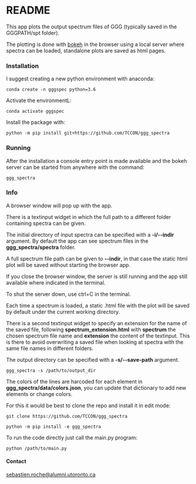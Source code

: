 # README #

This app plots the output spectrum files of GGG (typically saved in the GGGPATH/spt folder).

The plotting is done with [bokeh](https://bokeh.org/) in the browser using a local server where spectra can be loaded, standalone plots are saved as html pages. 

### Installation ###

I suggest creating a new python environment with anaconda:

	conda create -n gggspec python=3.6

Activate the environmentL:

	conda activate gggspec

Install the package with:

	python -m pip install git+https://github.com/TCCON/ggg_spectra

### Running ###

After the installation a console entry point is made available and the bokeh server can be started from anywhere with the command:

	ggg_spectra

### Info ###

A browser window will pop up with the app.

There is a textinput widget in which the full path to a different folder containing spectra can be given.

The initial directory of input spectra can be specified with a **-i/--indir** argument. By default the app can see spectrum files in the **ggg_spectra/spectra** folder.

A full spectrum file path can be given to **--indir**, in that case the static html plot will be saved without starting the browser app. 

If you close the browser window, the server is still running and the app still available where indicated in the terminal.

To shut the server down, use ctrl+C in the terminal.

Each time a spectrum is loaded, a static .html file with the plot will be saved by default under the current working directory.

There is a second textinput widget to specify an extension for the name of the saved file, following **spectrum_extension.html** with **spectrum** the chosen spectrum file name and **extension** the content of the textinput. This is there to avoid overwriting a saved file when looking at spectra with the same file names in different folders. 

The output directory can be specified with a **-s/--save-path** argument.

	ggg_spectra -s /path/to/output_dir

The colors of the lines are harcoded for each element in **ggg_spectra/data/colors.json**, you can update that dictionary to add new elements or change colors.

For this it would be best to clone the repo and install it in edit mode:

	git clone https://github.com/TCCON/ggg_spectra

	python -m pip install -e ggg_spectra

To run the code directly just call the main.py program:

	python /path/to/main.py

#### Contact ####

sebastien.roche@alumni.utoronto.ca
